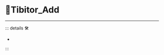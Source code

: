 # 🔷<beta>Tibitor_Add</beta>

---

<!-- =================================================== -->
<!-- =================================================== -->
<!-- =================================================== -->
<!-- =================================================== -->
<!-- =================================================== -->
::: details 🛠

-

:::

